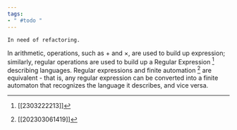 ```yaml
---
tags:
- " #todo "
---
```


```ad-caution
In need of refactoring.
```

In arithmetic, operations, such as $+$ and $\times$, are used to build up expression; similarly, regular operations are used to build up a Regular Expression [^1] describing languages. Regular expressions and finite automation [^2] are equivalent - that is, any regular expression can be converted into a finite automaton that recognizes the language it describes, and vice versa.

[^1]: [[2303222213]]
[^2]: [[202303061419]]